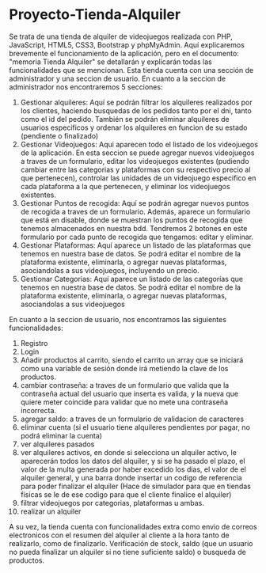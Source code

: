 # Proyecto-Tienda-Alquiler
Se trata de una tienda de alquiler de videojuegos realizada con PHP, JavaScript, HTML5, CSS3, Bootstrap y phpMyAdmin.
Aquí explicaremos brevemente el funcionamiento de la aplicación, pero en el documento: "memoria Tienda Alquiler" se detallarán y explicarán todas las funcionalidades que se mencionan.
Esta tienda cuenta con una sección de administrador y una seccion de usuario.
En cuanto a la seccion de administrador nos encontraremos 5 secciones:
  1. Gestionar alquileres: Aquí se podrán filtrar los alquileres realizados por los clientes, haciendo busquedas de los pedidos tanto por el dni, tanto como el id del pedido. También se podrán eliminar alquileres de usuarios especificos y ordenar los alquileres en funcion de su estado (pendiente o finalizado)
  2. Gestionar Videojuegos: Aqui aparecen todo el listado de los videojuegos de la aplicación. En esta seccion se puede agregar nuevos videojuegos a traves de un formulario, editar los videojuegos existentes (pudiendo cambiar entre las categorias y plataformas con su respectivo precio al que pertenecen), controlar las unidades de un videojuego especifico en cada plataforma a la que pertenecen, y eliminar los videojuegos existentes.
  3. Gestionar Puntos de recogida: Aquí se podrán agregar nuevos puntos de recogida a traves de un formulario. Además, aparece un formulario que está en disable, donde se muestran los puntos de recogida que tenemos almacenados en nuestra bdd. Tendremos 2 botones en este formulario por cada punto de recogida que tengamos: editar y eliminar.
  4. Gestionar Plataformas: Aquí aparece un listado de las plataformas que tenemos en nuestra base de datos. Se podrá editar el nombre de la plataforma existente, eliminarla, o agregar nuevas plataformas, asociandolas a sus videojuegos, incluyendo un precio.
  5. Gestionar Categorias: Aquí aparece un listado de las categorías que tenemos en nuestra base de datos. Se podrá editar el nombre de la plataforma existente, eliminarla, o agregar nuevas plataformas, asociandolas a sus videojuegos

En cuanto a la seccion de usuario, nos encontramos las siguientes funcionalidades:
  1. Registro
  2. Login
  3. Añadir productos al carrito, siendo el carrito un array que se iniciará como una variable de sesión donde irá metiendo la clave de los productos.
  4. cambiar contraseña: a traves de un formulario que valida que la contraseña actual del usuario que inserta es valida, y la nueva que quiere meter coincide para validar que no mete una contraseña incorrecta.
  5. agregar saldo: a traves de un formulario de validacion de caracteres
  6. eliminar cuenta (si el usuario tiene alquileres pendientes por pagar, no podrá eliminar la cuenta)
  7.  ver alquileres pasados
  8.  ver alquileres activos, en donde si selecciona un alquiler activo, le aparecerán todos los datos del alquiler, y si se ha pasado el plazo, el valor de la multa generada por haber excedido los dias, el valor de el alquiler general, y una barra donde insertar un codigo de referencia para poder finalizar el alquiler (Hace de simulador para que en tiendas físicas se le de ese codigo para que el cliente finalice el alquiler)
  9.  filtrar videojuegos por categorias, plataformas u ambas.
  10.  realizar un alquiler

A su vez, la tienda cuenta con funcionalidades extra como envio de correos electronicos con el resumen del alquiler al cliente a la hora tanto de realizarlo, como de finalizarlo. Verificación de stock, saldo (que un usuario no pueda finalizar un alquiler si no tiene suficiente saldo) o busqueda de productos.
